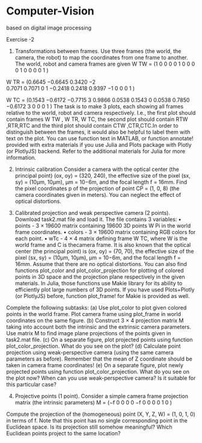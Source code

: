 # Computer-Vision
based on  digital image processing

Exercise -2 
1. Transformations between frames.
Use three frames (the world, the camera, the robot) to map the coordinates from one frame
to another. The world, robot and camera frames are given
W TW = (1 0 0 0 
        0 1 0 0
        0 0 1 0
        0 0 0 1 )        

W TR = (0.6645 −0.6645 0.3420 −2                  
        0.7071  0.7071   0     1
        −0.2418 0.2418 0.9397 −1
         0         0      0    1 )

W TC =  (0.1543 −0.6172 −0.7715  3
         0.9866 0.0538 0.1543    0
         0.0538 0.7850 −0.6172   3
            0      0      0      1 )
The task is to make 3 plots, each showing all frames relative to the world, robot and camera respectively. I.e., the first plot should contain frames W TW , W TR, W TC, the second plot should contain RTW ,RTR,RTC and the third plot should contain CTW ,CTR,CTC.In order to distinguish between the frames, it would also be helpful to label them with text on the plot. You can use function text in MATLAB, or function annotate! provided with extra materials if you use Julia and Plots package with Plotly (or PlotlyJS) backend. Refer to the additional materials for Julia for more information.            
            
 
2. Intrinsic calibration 
Consider a camera with the optical center (the principal point) (ox, oy) = (320, 240), the
effective size of the pixel (sx, sy) = (10µm, 10µm), µm = 10−6m, and the focal length
f = 16mm.
Find the pixel coordinates p of the projection of point CP = (1, 0, 8) (the camera coordinates given in meters).
You can neglect the effect of optical distortions.


3. Calibrated projection and weak perspective camera (2 points).
Download task2.mat file and load it. The file contains 3 variables:
• points - 3 × 19600 matrix containing 19600 3D points W Pi in the world frame coordinates.
• colors - 3 × 19600 matrix containing RGB colors for each point.
• wTc - 4 × 4 matrix defining frame W TC, where W is the world frame and C is thecamera frame. 
It is also known that the optical center (the principal point) is (ox, oy) = (70, 70), the effective size of the pixel (sx, sy) = (10µm, 10µm), µm = 10−6m, and the focal length  f = 16mm. Assume that there are no optical distortions. You can also find functions plot_color and plot_color_projection for plotting of colored
points in 3D space and the projection plane respectively in the given materials. In Julia, those functions use Makie library for its ability to efficiently plot large numbers of 3D points. If you have used Plots+Plotly (or PlotlyJS) before, function plot_frame! for Makie is provided as well.

 Complete the following subtasks:
(a) Use plot_color to plot given colored points in the world frame. Plot camera frame using plot_frame in world coordinates on the same figure.
(b) Construct 3 × 4 projection matrix M taking into account both the intrinsic and the extrinsic camera parameters. Use matrix M to find image plane projections of the
points given in task2.mat file.
(c) On a separate figure, plot projected points using function plot_color_projection. What do you see on the plot?
(d) Calculate point projection using weak-perspective camera (using the same camera parameters as before). Remember that the mean of Z coordinate should be taken in
camera frame coordinates!
(e) On a separate figure, plot newly projected points using function plot_color_projection. What do you see on the plot now? When can you use weak-perspective camera? Is it suitable for this particular case?

4. Projective points (1 point).
Consider a simple camera frame projection matrix (the intrinsic parameters)
M = (−f  0 0 0
      0 −f 0 0
      0  0 1 0 )

Compute the projection of the (homogeneous) point (X, Y, Z, W) = (1, 0, 1, 0) in terms of
f. Note that this point has no single corresponding point in the Euclidean space. Is its projection still somehow meaningful? Which Euclidean points project to the same location?

